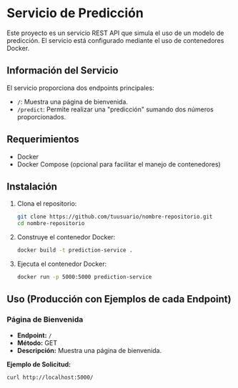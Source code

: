 # Servicio de Predicción

Este proyecto es un servicio REST API que simula el uso de un modelo de predicción. El servicio está configurado mediante el uso de contenedores Docker.

## Información del Servicio

El servicio proporciona dos endpoints principales:
- `/`: Muestra una página de bienvenida.
- `/predict`: Permite realizar una "predicción" sumando dos números proporcionados.

## Requerimientos

- Docker
- Docker Compose (opcional para facilitar el manejo de contenedores)

## Instalación

1. Clona el repositorio:
    ```bash
    git clone https://github.com/tuusuario/nombre-repositorio.git
    cd nombre-repositorio
    ```

2. Construye el contenedor Docker:
    ```bash
    docker build -t prediction-service .
    ```

3. Ejecuta el contenedor Docker:
    ```bash
    docker run -p 5000:5000 prediction-service
    ```

## Uso (Producción con Ejemplos de cada Endpoint)

### Página de Bienvenida

- **Endpoint:** `/`
- **Método:** GET
- **Descripción:** Muestra una página de bienvenida.

**Ejemplo de Solicitud:**
```bash
curl http://localhost:5000/
